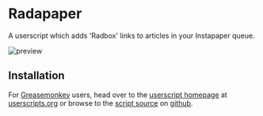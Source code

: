 Radapaper
==================

A userscript which adds 'Radbox' links to articles in your Instapaper queue.

![preview](https://github.com/jasonkarns/userscripts/raw/master/radapaper/preview.png)

Installation
------------

For [Greasemonkey](https://addons.mozilla.org/en-US/firefox/addon/748) users, head over to the [userscript homepage](http://userscripts.org/scripts/show/98864) at [userscripts.org](http://userscripts.org) or browse to the [script source](https://github.com/jasonkarns/userscripts/raw/master/radapaper/radapaper.user.js) on [github](http://github.com).
